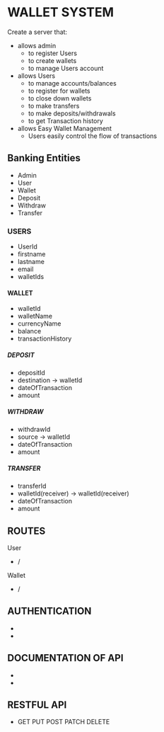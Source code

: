 # WALLET SYSTEM

Create a server that:
- allows admin 
    - to register Users
    - to create wallets
    - to manage Users account
- allows Users 
    - to manage accounts/balances
    - to register for wallets 
    - to close down wallets 
    - to make transfers 
    - to make deposits/withdrawals
    - to get Transaction history
- allows Easy Wallet Management
    - Users easily control the flow of transactions 

## Banking Entities
- Admin
- User
- Wallet
- Deposit
- Withdraw
- Transfer

### USERS
- UserId
- firstname
- lastname
- email
- walletIds

#### WALLET
- walletId
- walletName
- currencyName
- balance
- transactionHistory

##### DEPOSIT
- depositId
- destination -> walletId
- dateOfTransaction
- amount

##### WITHDRAW
- withdrawId
- source -> walletId
- dateOfTransaction
- amount

##### TRANSFER
- transferId 
- walletId(receiver) -> walletId(receiver)
- dateOfTransaction
- amount

## ROUTES
User
- /

Wallet
- /

## AUTHENTICATION 
-   
-   

## DOCUMENTATION OF API  
-   
-   

## RESTFUL API 
- GET PUT POST PATCH DELETE
